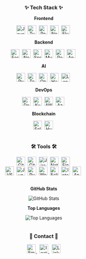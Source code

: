 <h3 align="center">✨ Tech Stack ✨</h3>

<div align="center">
  <!-- Frontend -->
  <p><strong>Frontend</strong></p>
  <img
    src="https://img.shields.io/badge/JavaScript-F7DF1E?style=for-the-badge&logo=javascript&logoColor=20232A"
    alt="JavaScript"
    height="28"
  />&nbsp;
  <img
    src="https://img.shields.io/badge/TypeScript-3178C6?style=for-the-badge&logo=typescript&logoColor=white"
    alt="TypeScript"
    height="28"
  />&nbsp;
  <img
    src="https://img.shields.io/badge/React-20232A?style=for-the-badge&logo=react&logoColor=61DAFB"
    alt="React"
    height="28"
  />&nbsp;
  <img
    src="https://img.shields.io/badge/Next.js-000000?style=for-the-badge&logo=nextdotjs&logoColor=white"
    alt="Next.js"
    height="28"
  />&nbsp;
  <img
    src="https://img.shields.io/badge/Flutter-02569B?style=for-the-badge&logo=flutter&logoColor=white"
    alt="Flutter"
    height="28"
  />&nbsp;
</div>

<div align="center">
  <!-- Backend -->
  <p><strong>Backend</strong></p>
  <img
    src="https://img.shields.io/badge/FastAPI-009688?style=for-the-badge&logo=fastapi&logoColor=white"
    alt="FastAPI"
    height="28"
  />&nbsp;
  <img
    src="https://img.shields.io/badge/Node.js-339933?style=for-the-badge&logo=nodedotjs&logoColor=white"
    alt="Node.js"
    height="28"
  />&nbsp;
  <img
    src="https://img.shields.io/badge/Spring_Boot-6DB33F?style=for-the-badge&logo=spring-boot&logoColor=white"
    alt="Spring Boot"
    height="28"
  />&nbsp;
  <img
    src="https://img.shields.io/badge/MySQL-4479A1?style=for-the-badge&logo=mysql&logoColor=white"
    alt="MySQL"
    height="28"
  />&nbsp;
  <img
    src="https://img.shields.io/badge/Redis-DC382D?style=for-the-badge&logo=redis&logoColor=white"
    alt="Redis"
    height="28"
  />&nbsp;
  <img
    src="https://img.shields.io/badge/Apache_Kafka-231F20?style=for-the-badge&logo=apache-kafka&logoColor=white"
    alt="Apache Kafka"
    height="28"
  />&nbsp;
</div>

<div align="center">
  <!-- AI -->
  <p><strong>AI</strong></p>
  <img
    src="https://img.shields.io/badge/PyTorch-EE4C2C?style=for-the-badge&logo=pytorch&logoColor=white"
    alt="PyTorch"
    height="28"
  />&nbsp;
  <img
    src="https://img.shields.io/badge/TensorFlow-FF6F00?style=for-the-badge&logo=tensorflow&logoColor=white"
    alt="TensorFlow"
    height="28"
  />&nbsp;
  <img
    src="https://img.shields.io/badge/OpenAI-412991?style=for-the-badge&logo=openai&logoColor=white"
    alt="OpenAI"
    height="28"
  />&nbsp;
  <img
    src="https://img.shields.io/badge/HuggingFace-FFBF00?style=for-the-badge&logo=huggingface&logoColor=black"
    alt="HuggingFace"
    height="28"
  />&nbsp;
  <img
    src="https://img.shields.io/badge/LangChain-0055D4?style=for-the-badge&logo=chainlink&logoColor=white"
    alt="LangChain"
    height="28"
  />&nbsp;
</div>

<div align="center">
  <!-- DevOps -->
  <p><strong>DevOps</strong></p>
  <img
    src="https://img.shields.io/badge/Docker-2496ED?style=for-the-badge&logo=docker&logoColor=white"
    alt="Docker"
    height="28"
  />&nbsp;
  <img
    src="https://img.shields.io/badge/Kubernetes-326CE5?style=for-the-badge&logo=kubernetes&logoColor=white"
    alt="Kubernetes"
    height="28"
  />&nbsp;
  <img
    src="https://img.shields.io/badge/AWS-232F3E?style=for-the-badge&logo=amazon-aws&logoColor=white"
    alt="AWS"
    height="28"
  />&nbsp;
  <img
    src="https://img.shields.io/badge/Azure-0078D4?style=for-the-badge&logo=microsoft-azure&logoColor=white"
    alt="Azure"
    height="28"
  />&nbsp;
</div>

<div align="center">
  <!-- Blockchain -->
  <p><strong>Blockchain</strong></p>
  <img
    src="https://img.shields.io/badge/Solidity-363636?style=for-the-badge&logo=solidity&logoColor=white"
    alt="Solidity"
    height="28"
  />&nbsp;
  <img
    src="https://img.shields.io/badge/Hyperledger-2F3134?style=for-the-badge&logo=hyperledger&logoColor=white"
    alt="Hyperledger"
    height="28"
  />&nbsp;
</div>

<br>

<h3 align="center">🛠 Tools 🛠</h3>
<div align="center">
  <img
    src="https://img.shields.io/badge/Git-F05033?style=for-the-badge&logo=git&logoColor=white"
    alt="Git"
    height="28"
  />&nbsp;
  <img
    src="https://img.shields.io/badge/GitHub-181717?style=for-the-badge&logo=github&logoColor=white"
    alt="GitHub"
    height="28"
  />&nbsp;
  <img
    src="https://img.shields.io/badge/Jira-0052CC?style=for-the-badge&logo=jira&logoColor=white"
    alt="Jira"
    height="28"
  />&nbsp;
  <img
    src="https://img.shields.io/badge/Notion-F3F3F3?style=for-the-badge&logo=notion&logoColor=black"
    alt="Notion"
    height="28"
  />&nbsp;
  <img
    src="https://img.shields.io/badge/Figma-F24E1E?style=for-the-badge&logo=figma&logoColor=white"
    alt="Figma"
    height="28"
  />&nbsp;
  </div>
  
  <div align="center">
  <img
    src="https://img.shields.io/badge/VSCode-2C2C32?style=for-the-badge&logo=visual-studio-code&logoColor=22ABF3"
    alt="VSCode"
    height="28"
  />&nbsp;
  <img
    src="https://img.shields.io/badge/Jupyter-2C2C32?style=for-the-badge&logo=jupyter&logoColor=F37726"
    alt="Jupyter"
    height="28"
  />&nbsp;
  <img
    src="https://img.shields.io/badge/PyCharm-000000?style=for-the-badge&logo=pycharm&logoColor=white"
    alt="PyCharm"
    height="28"
  />&nbsp;
  <img
    src="https://img.shields.io/badge/WebStorm-000000?style=for-the-badge&logo=webstorm&logoColor=white"
    alt="WebStorm"
    height="28"
  />&nbsp;
  <img
    src="https://img.shields.io/badge/Eclipse-2C2255?style=for-the-badge&logo=eclipse-ide&logoColor=white"
    alt="Eclipse"
    height="28"
  />&nbsp;
  <img
    src="https://img.shields.io/badge/IntelliJ-000000?style=for-the-badge&logo=intellij-idea&logoColor=white"
    alt="IntelliJ"
    height="28"
  />&nbsp;
  <img
    src="https://img.shields.io/badge/Android_Studio-3DDC84?style=for-the-badge&logo=android-studio&logoColor=white"
    alt="Android Studio"
    height="28"
  />&nbsp;
</div>

<br>

<div align="center">
  <!-- GitHub Stats & Top Languages -->
  <p><strong>GitHub Stats</strong></p>
  <img
    src="https://github-readme-stats.vercel.app/api?username=Data-MaSTeRR&show_icons=true&theme=radical"
    alt="GitHub Stats"
  />
  <br />
  <p><strong>Top Languages</strong></p>
  <img
    src="https://github-readme-stats.vercel.app/api/top-langs/?username=Data-MaSTeRR&layout=compact&theme=radical"
    alt="Top Languages"
  />
</div>

<br>

<h3 align="center">📩 Contact 📩</h3>
<div align="center">
  <a href="mailto:devgosu8504@shinhan.com">
    <img
      src="https://img.shields.io/badge/devgosu8504@shinhan.com-0078D4?style=for-the-badge&logo=microsoft-outlook&logoColor=white"
      alt="Email"
      height="28"
    />
  </a>&nbsp;
  <a href="https://www.instagram.com/shim_kunn/">
    <img
      src="https://img.shields.io/badge/Instagram-E4405F?style=for-the-badge&logo=instagram&logoColor=white"
      alt="Instagram"
      height="28"
    />
  </a>&nbsp;
  <a href="https://www.linkedin.com/in/hyunwoo-shim-a1162520a/">
    <img
      src="https://img.shields.io/badge/LinkedIn-0077B5?style=for-the-badge&logo=linkedin&logoColor=white"
      alt="LinkedIn"
      height="28"
    />
  </a>
</div>
